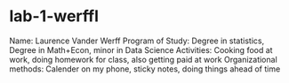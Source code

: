 # lab-1-werffl
Name: Laurence Vander Werff
Program of Study: Degree in statistics, Degree in Math+Econ, minor in Data Science
Activities: Cooking food at work, doing homework for class, also getting paid at work
Organizational methods: Calender on my phone, sticky notes, doing things ahead of time
